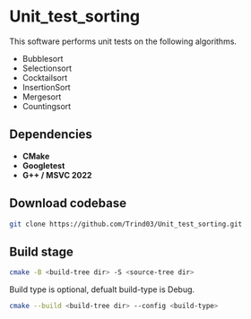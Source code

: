 # Unit_test_sorting
 
This software performs unit tests on the following algorithms.
- Bubblesort
- Selectionsort
- Cocktailsort
- InsertionSort
- Mergesort
- Countingsort


## Dependencies
- **CMake**
- **Googletest**
- **G++ / MSVC 2022**

## Download codebase

``` bash
git clone https://github.com/Trind03/Unit_test_sorting.git
```

## Build stage

``` bash
cmake -B <build-tree dir> -S <source-tree dir>
```

Build type is optional, defualt build-type is Debug.
``` bash
cmake --build <build-tree dir> --config <build-type>
```
